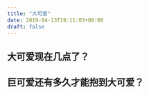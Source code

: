 ```yaml
---
title: "大可爱"
date: 2019-04-13T19:11:03+08:00
draft: false
---
```


<script src="/myscript_lover.js"></script>

## 大可爱现在几点了？

<span id="Los_Angeles_z14e" style="font-size:36px"></span>

## 巨可爱还有多久才能抱到大可爱？

<span id="last_date_time" style="font-size:36px"></span>

